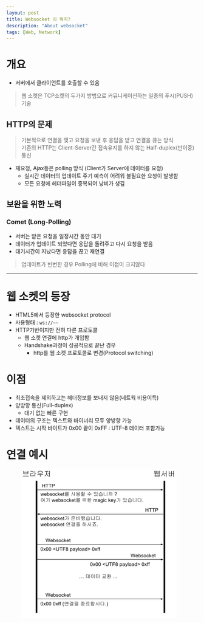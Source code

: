 ```yaml
---
layout: post
title: Websocket 이 뭐지?
description: "About websocket"
tags: [Web, Network]
---
```

# 개요
- 서버에서 클라이언트를 호출할 수 있음
> 웹 소켓은 TCP소켓의 두가지 방법으로 커뮤니케이션하는 일종의 푸시(PUSH)기술

## HTTP의 문제
> 기본적으로 연결을 맺고 요청을 보낸 후 응답을 받고 연결을 끊는 방식  
기존의 HTTP는 Client-Server간 접속유지를 하지 않는 Half-duplex(반이중) 통신

- 재요청, Ajax등은 polling 방식 (Client가 Server에 데이터를 요청)
	- 실시간 데이터의 업데이트 주기 예측이 어려워 불필요한 요청이 발생함
	- 모든 요청에 헤더파일이 중복되어 낭비가 생김

## 보완을 위한 노력
### Comet (Long-Polling)
- 서버는 받은 요청을 일정시간 동안 대기
- 데이터가 업데이트 되었다면 응답을 돌려주고 다시 요청을 받음
- 대기시간이 지났다면 응답을 끊고 재연결
> 업데이트가 빈번한 경우 Polling에 비해 이점이 크지않다

***
# 웹 소켓의 등장
- HTML5에서 등장한 websocket protocol
- 사용형태 : `ws://~~`
- HTTP기반이지만 전혀 다른 프로토콜
	- 웹 소켓 연결에 http가 개입함
	- Handshake과정이 성공적으로 끝난 경우
		- http를 웹 소켓 프로토콜로 변경(Protocol switching)

# 이점
- 최초접속을 제외하고는 헤더정보를 보내지 않음(네트웍 비용이득)
- 양방향 통신(Full-duplex)
	- 대기 없는 빠른 구현
- 데이터의 구조는 텍스트와 바이너리 모두 양방향 가능
- 텍스트는 시작 바이트가 0x00 끝이 0xFF : UTF-8 데이터 포함가능

# 연결 예시

<figure>
	<a href="/images/websocket.png"><img src="/images/websocket.png" alt="Websocket connection"></a>
</figure>
